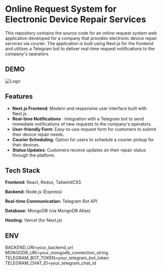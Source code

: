 
# Online Request System for Electronic Device Repair Services

This repository contains the source code for an online request system web application developed for a company that provides electronic device repair services via courier. The application is built using Next.js for the frontend and utilizes a Telegram bot to deliver real-time request notifications to the company's operators.
## DEMO
![Logo](https://d8o2c393pu2d1.cloudfront.net/a26qit%2Fpreview%2F58484238%2Fmain_large.gif?response-content-disposition=inline%3Bfilename%3D%22main_large.gif%22%3B&response-content-type=image%2Fgif&Expires=1717769399&Signature=hved~-eHl8uwD8GotOtudshWq3c6hDoLgqAKS78j2X1ozI2fJHM9EVJq-QQszK1YHMUoIXHOlO-88BgexwXamTPOA7aYDLY2djkBiiW9L8VaBZhK22a8XHZN0jKb2WODL4Dk7MZr1n2QP3I7ypVrWS8rzetdvBG-u651oH-DSNtkeyDRBN8ftn0kYJnVitfOL-OePZTpq-uPsnNxlJi~Bfi-ydCcuOw7Nr7YreNULtdgfaGJ18f-ZxcmzlxlqcqJ04~-AwI~0GiSosCd9tHO~9xJZO3nBi1mu92cX7L-xq5n1-J4i-NlCT85SZLZaYArqUdIaPcNSYY8HXC64Z~1fA__&Key-Pair-Id=APKAJT5WQLLEOADKLHBQ)

    
## Features

- **Next.js Frontend**: Modern and responsive user interface built with Next.js.
- **Real-time Notifications** : Integration with a Telegram bot to send immediate notifications of new requests to the company's operators.
- **User-friendly Form**: Easy-to-use request form for customers to submit their device repair needs.
- **Courier Scheduling**: Option for users to schedule a courier pickup for their devices.
- **Status Updates**: Customers receive updates on their repair status through the platform.

  
##   Tech Stack

**Frontend:** React, Redux, TailwindCSS

**Backend:** Node.js (Express)

  
**Real-time Communication:** Telegram Bot API

**Database:** MongoDB (via MongoDB Atlas)

**Hosting:** Vercel (for Next.js)


## ENV

BACKEND_URI=your_backend_url
MONGODB_URI=your_mongodb_connection_string
TELEGRAM_BOT_TOKEN=your_telegram_bot_token
TELEGRAM_CHAT_ID=your_telegram_chat_id
